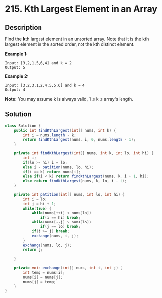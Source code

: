 # 215. Kth Largest Element in an Array

## Description

Find the **k**th largest element in an unsorted array. Note that it is the kth largest element in the sorted order, not the kth distinct element.

**Example 1:**

```
Input: [3,2,1,5,6,4] and k = 2
Output: 5
```

**Example 2:**

```
Input: [3,2,3,1,2,4,5,5,6] and k = 4
Output: 4
```

**Note:** 
You may assume k is always valid, 1 ≤ k ≤ array's length.

## Solution

```java
class Solution {
    public int findKthLargest(int[] nums, int k) {
        int i = nums.length - k;
        return findKthLargest(nums, i, 0, nums.length - 1);
    }
    
    private int findKthLargest(int[] nums, int k, int lo, int hi) {
        int i;
        if(lo >= hi) i = lo;
        else i = patition(nums, lo, hi);
        if(i == k) return nums[i];
        else if(i < k) return findKthLargest(nums, k, i + 1, hi);
        else return findKthLargest(nums, k, lo, i - 1);
    }
        
    private int patition(int[] nums, int lo, int hi) {
        int i = lo;
        int j = hi + 1;
        while(true) {
            while(nums[++i] < nums[lo]) 
                if(i == hi) break;
            while(nums[--j] > nums[lo])
                if(j == lo) break;
            if(i >= j) break;
            exchange(nums, i, j);
        }
        exchange(nums, lo, j);
        return j;
        
    }
    
    private void exchange(int[] nums, int i, int j) {
        int temp = nums[i];
        nums[i] = nums[j];
        nums[j] = temp;
    }
}
```


